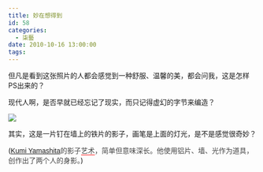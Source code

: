 ```yaml
---
title: 妙在想得到
id: 58
categories:
  - 柒藝
date: 2010-10-16 13:00:00
tags:
---
```


但凡是看到这张照片的人都会感觉到一种舒服、温馨的美，都会问我，这是怎样PS出来的？

现代人啊，是否早就已经忘记了现实，而只记得虚幻的字节来编造？

![](http://www.mediafire.com/imgbnc.php/3cc1dca6adc3f8cf3ccffa94aa0bead34g.jpg)

其实，这是一片钉在墙上的铁片的影子，画笔是上面的灯光，是不是感觉很奇妙？

(<span style="font-family:Verdana, Helvetica, Arial, sans-serif;border-collapse:collapse;color:#444444;">[Kumi Yamashita](http://www.google.com.hk/images?q=Kumi+Yamashita&amp;um=1&amp;ie=UTF-8&amp;source=univ&amp;ei=4LTBTLq1Asv4cdG5-NgL&amp;sa=X&amp;oi=image_result_group&amp;ct=title&amp;resnum=1&amp;ved=0CC4QsAQwAA&amp;biw=1440&amp;bih=809)的影子<span class="t_tag" style="word-wrap:break-word;line-height:normal;cursor:pointer;border-bottom-width:1px;border-bottom-style:solid;border-bottom-color:#ff0000;white-space:nowrap;">艺术</span>，简单但意味深长。他使用铝片、墙、光作为道具，创作出了两个人的身影。</span>)